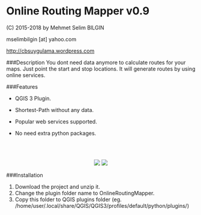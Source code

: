 Online Routing Mapper v0.9
==========


(C) 2015-2018 by Mehmet Selim BILGIN

mselimbilgin [at] yahoo.com

http://cbsuygulama.wordpress.com



###Description
You dont need data anymore to calculate routes for your maps. Just point the start and stop locations. It will generate routes by using online services.


###Features
   
   - QGIS 3 Plugin.
   
   - Shortest-Path without any data.

   - Popular web services supported.

   - No need extra python packages.
   
 
<p class="western"><br><br>
</p>

<p align="center">
  <img src="https://lh3.googleusercontent.com/dYrPfd-634HojkyYksE7JpPxszydDk7coMFWIDOZIDRb6h94tqgIiNdBg9qXhHaPeQC1ediMAJ63Fi7wtHgijH956YgnSrJp3j6xTt3m4FF-qxZIfH12pKciBmFS_c7nV8xbbl8pAe0u2bOTLGLIEIyIz8KZkpj4NA_8T8FTFxv_05g-7HGliRpePs_XWW_lhSkHQlVpmsN29JAe9QuvirQSo833tW9UG8Wd9YW4o1gwht9vIVt5IDEtAFMVdddEdJtdV08pZ1Cdurn5XOgAR2Jc7sMR-JpHjVMMPwm3yuUbbKY5VjZ_fPlI_udZzaG3RUOWniVhDnfeNjj64ns9qAcu7ua8cvwog1PHSqVpl3j5IoRHl47-4VZDjJGJyb-IFjDECWdN0_Ym8up2t3zQ1J8n64pNtNBh_WkLf57iH9ImU3ApkOCrFEBwoIc2II-MU2_PnguZd1jjCVSp4Tc_03imZbUj6VfBr9v91mFOpM9Ie0ieo63A6ZRALMXLOHiwGIJIsOUBzoqojEL2zptWRqJefhb60gZRagzVOl5A7MPGkRq7N2PqJugPrriBBhxWAqdVqg7rGquB4PNj7fPk9DblufzefvQ30723sxdo0MHW1fEMZSO92VdZBEtd9kqvh0zWTpY50gymSaqnL_IglDZiTHC6x1rAwwE_pvgUzlTGHtFQIqSKywue=w456-h417-no" />
  <img src="https://lh3.googleusercontent.com/YuvIDFGx-Io29kCXIj82_Q0Cr6gRwr-IQ6qAd_lKXa3RF9X7UTQQKAYk673wUtExkCHDNC9tH1tfs3nsO_Svs992ZwnWFMSHgfxvfMchyq_S_z4ypPO6RMGhz3_p7NHOZm-5xyTgNuVp9HkT1-D3o1RGq7eR8QFHNRWycAAdDBDufDxoaOne3h0Psk6obXJrE0hqhp5iaIYx68N1fsWbsb_rWwfbeksdcirzaeAY9WpnD4qtrEMsQ6RiJPNl6jmmpVjyEL7MZhSlWaZ3DydlC8cazQjTvVMbwm42HEKZohpfUkDU9WuLwBpbVP2C0P9F1pNKXAfj6yuW1N1VV6Ogm3uYRyIDdXgIPDIIPA-iJ-4MWKxozX5lSkW-YKb4I5HukDFoAmbEvOjNgCt0d8il25CgJPG-lQ1K20y1kfqqzMUze7UQTjXSs6z7hW5YEeRIGmQEsAAeJA9hOUI39OYq3DDBKtyatPdo2yV6KivtmQxZaMcoOzyb2m8M2wJ008F7uaw6LS2ZXhl1V8e2k_bO5Wzw66s80hobEgTeZBTKAWr_M5qiRAmluQimQBwEoh24LLLhSETkdfWzlNIChR_t-n5ioCRL92ucSzhz9El44YAVq6oEkYL5-joBao9RNb47Nu7A6JvYtdq5BCo3-3yd2flcBStpz1bNwtKqHLRsM88_8FF51SyQy4qU=w940-h506-no" />
</p>



###Installation

1. Download the project and unzip it.
2. Change the plugin folder name to OnlineRoutingMapper. 
3. Copy this folder to QGIS plugins folder (eg. /home/user/.local/share/QGIS/QGIS3/profiles/default/python/plugins/)
